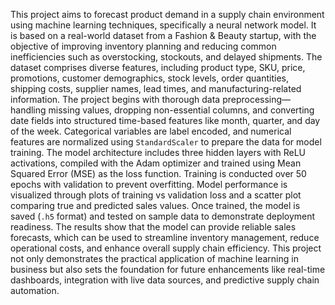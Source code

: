 This project aims to forecast product demand in a supply chain environment using machine learning techniques, specifically a neural network model. It is based on a real-world dataset from a Fashion & Beauty startup, with the objective of improving inventory planning and reducing common inefficiencies such as overstocking, stockouts, and delayed shipments. The dataset comprises diverse features, including product type, SKU, price, promotions, customer demographics, stock levels, order quantities, shipping costs, supplier names, lead times, and manufacturing-related information. The project begins with thorough data preprocessing—handling missing values, dropping non-essential columns, and converting date fields into structured time-based features like month, quarter, and day of the week. Categorical variables are label encoded, and numerical features are normalized using `StandardScaler` to prepare the data for model training. The model architecture includes three hidden layers with ReLU activations, compiled with the Adam optimizer and trained using Mean Squared Error (MSE) as the loss function. Training is conducted over 50 epochs with validation to prevent overfitting. Model performance is visualized through plots of training vs validation loss and a scatter plot comparing true and predicted sales values. Once trained, the model is saved (`.h5` format) and tested on sample data to demonstrate deployment readiness. The results show that the model can provide reliable sales forecasts, which can be used to streamline inventory management, reduce operational costs, and enhance overall supply chain efficiency. This project not only demonstrates the practical application of machine learning in business but also sets the foundation for future enhancements like real-time dashboards, integration with live data sources, and predictive supply chain automation.
